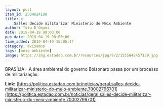 ```yaml
---
layout: post
item_id: 2564824198
title: >-
    Salles decide militarizar Ministério do Meio Ambiente
author: Tatu D'Oquei
date: 2019-04-19 08:00:00
pub_date: 2019-04-19 08:00:00
time_added: 2019-04-19 15:05:17
category: avisamos
tags: [meio ambiente]
image: https://img.estadao.com.br/resources/jpg/9/2/1555642457129.jpg
---
```


BRASÍLIA - A área ambiental do governo Bolsonaro passa por um processo de militarização.

**Link:** [https://politica.estadao.com.br/noticias/geral,salles-decide-militarizar-ministerio-do-meio-ambiente,70002796701](https://politica.estadao.com.br/noticias/geral,salles-decide-militarizar-ministerio-do-meio-ambiente,70002796701)

